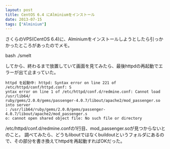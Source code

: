 ```yaml
---
layout: post
title: CentOS 6.4 にAlminiumをインストール
date: 2013-07-15
tags: ["Alminium"]
---
```


さくらのVPS(CentOS 6.4)に、Alminiumをインストールしようとしたら引っかかったところがあったのでメモ。

bash ./smelt

してから、終わるまで放置していて画面を見てみたら、最後httpdの再起動でエラーが出て止まっていた。

    httpd を起動中: httpd: Syntax error on line 221 of /etc/httpd/conf/httpd.conf: S
    yntax error on line 1 of /etc/httpd/conf.d/redmine.conf: Cannot load /usr/lib64/
    ruby/gems/2.0.0/gems/passenger-4.0.7/libout/apache2/mod_passenger.so into server
    : /usr/lib64/ruby/gems/2.0.0/gems/passenger-4.0.7/libout/apache2/mod_passenger.s
    o: cannot open shared object file: No such file or directory

/etc/httpd/conf.d/redmine.confの1行目、mod_passenger.soが見つからないとのこと。
調べてみたら、どうもliboutではなくbuildoutというフォルダにあるので、その部分を書き換えてhttpdを再起動すればOKだった。
